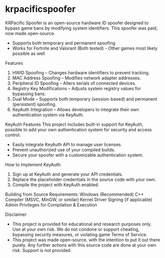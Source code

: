 # krpacificspoofer
KRPacific Spoofer is an open-source hardware ID spoofer designed to bypass game bans by modifying system identifiers. This spoofer was paid, now made open-source.

- Supports both temporary and permanent spoofing
- Works for Fortnite and Valorant (Both tested) - Other games most likely possible as well

Features
1. HWID Spoofing – Changes hardware identifiers to prevent tracking.
2. MAC Address Spoofing – Modifies network adapter addresses.
3. Peripheral ID Spoofing – Alters serials of connected devices.
4. Registry Key Modifications – Adjusts system registry values for bypassing bans.
5. Dual Mode – Supports both temporary (session-based) and permanent (persistent) spoofing.
5. KeyAuth Integration – Allows developers to integrate their own authentication system via KeyAuth.

KeyAuth Features
This project includes built-in support for KeyAuth, possible to add your own authentication system for security and access control.

- Easily integrate KeyAuth API to manage user licenses.
- Prevent unauthorized use of your compiled builds.
- Secure your spoofer with a customizable authentication system.

How to Implement KeyAuth:
1. Sign up at KeyAuth and generate your API credentials.
2. Replace the placeholder credentials in the source code with your own.
3. Compile the project with KeyAuth enabled.

Building from Source
Requirements:
Windows (Recommended)
C++ Compiler (MSVC, MinGW, or similar)
Kernel Driver Signing (if applicable)
Admin Privileges for Compilation & Execution


Disclaimer
- This project is provided for educational and research purposes only. Use at your own risk. We do not condone or support cheating, bypassing security measures, or violating game Terms of Service.
- This project was made open-source, with the intention to put it out there purely. Any further actions with this source code are done at your own risk. Support is not provided.
